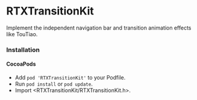 # RTXTransitionKit
Implement the independent navigation bar and transition animation effects like TouTiao.

### Installation
#### CocoaPods
- Add `pod 'RTXTransitionKit'` to your Podfile.
- Run `pod install` or `pod update`.
- Import <RTXTransitionKit/RTXTransitionKit.h>.
